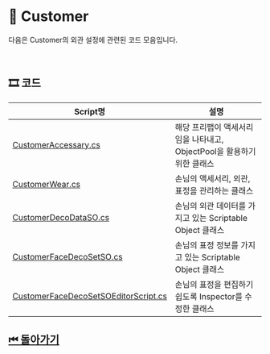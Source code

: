 # 🔎 Customer

다음은 Customer의 외관 설정에 관련된 코드 모음입니다.

<!--
## 🕵️‍♀️ 간략 설명
손님은 
![이미지]() -->


<br>

## 🎞 코드 

| Script명 | 설명 |
|---|---|
|[CustomerAccessary.cs](./CustomerAccessary.cs)| 해당 프리팹이 액세서리임을 나타내고, ObjectPool을 활용하기 위한 클래스 |
|[CustomerWear.cs](./CustomerWear.cs)| 손님의 액세서리, 외관, 표정을 관리하는 클래스 |
|[CustomerDecoDataSO.cs](./CustomerDecoDataSO.cs)| 손님의 외관 데이터를 가지고 있는 Scriptable Object 클래스 |
|[CustomerFaceDecoSetSO.cs](./CustomerFaceDecoSetSO.cs)| 손님의 표정 정보를 가지고 있는 Scriptable Object 클래스 |
|[CustomerFaceDecoSetSOEditorScript.cs](./CustomerFaceDecoSetSOEditorScript.cs)| 손님의 표정을 편집하기 쉽도록 Inspector를 수정한 클래스 |


<!--|[CustomerWear.cs](./CustomerWear.cs)| 손님의 외관과 관련된 부분을 담당하는 스크립트 |-->



## [⏮ 돌아가기](../../)

